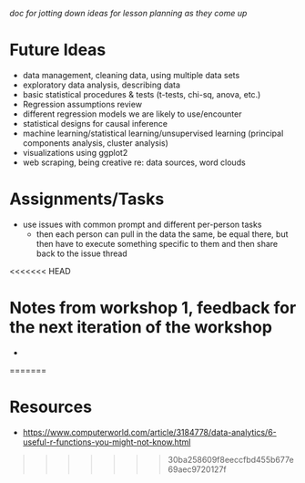 *doc for jotting down ideas for lesson planning as they come up*
# Future Ideas
- data management, cleaning data, using multiple data sets
- exploratory data analysis, describing data
- basic statistical procedures & tests (t-tests, chi-sq, anova, etc.)
- Regression assumptions review
- different regression models we are likely to use/encounter
- statistical designs for causal inference
- machine learning/statistical learning/unsupervised learning (principal components analysis, cluster analysis)
- visualizations using ggplot2
- web scraping, being creative re: data sources, word clouds

# Assignments/Tasks
- use issues with common prompt and different per-person tasks
  - then each person can pull in the data the same, be equal there, but then have to execute something specific to them and then share back to the issue thread

<<<<<<< HEAD
# Notes from workshop 1, feedback for the next iteration of the workshop
- 
=======
# Resources
- https://www.computerworld.com/article/3184778/data-analytics/6-useful-r-functions-you-might-not-know.html
>>>>>>> 30ba258609f8eeccfbd455b677e69aec9720127f
